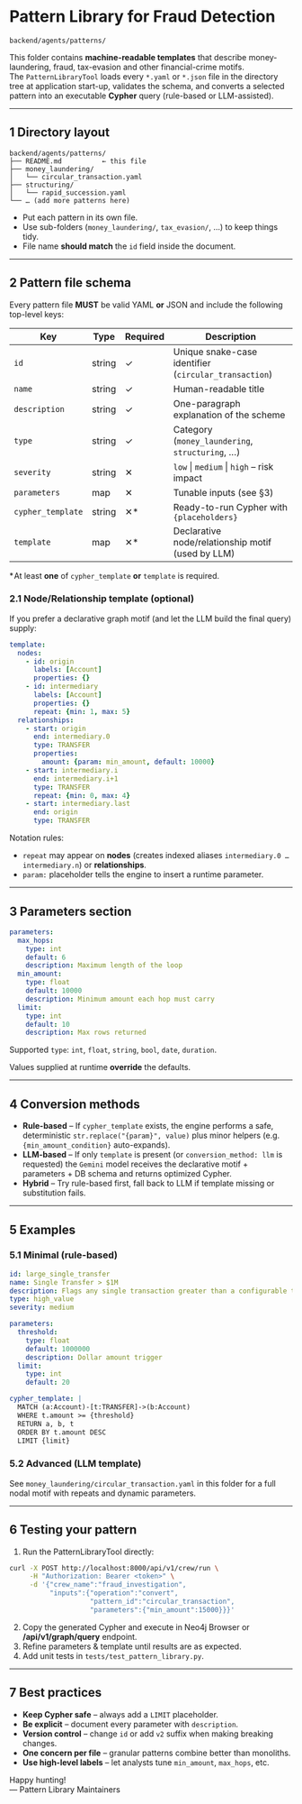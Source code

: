 # Pattern Library for Fraud Detection  
`backend/agents/patterns/`

This folder contains **machine-readable templates** that describe money-laundering, fraud, tax-evasion and other financial-crime motifs.  
The `PatternLibraryTool` loads every `*.yaml` or `*.json` file in the directory tree at application start-up, validates the schema, and converts a selected pattern into an executable **Cypher** query (rule-based or LLM-assisted).

---

## 1  Directory layout

```
backend/agents/patterns/
├── README.md          ← this file
├── money_laundering/
│   └── circular_transaction.yaml
├── structuring/
│   └── rapid_succession.yaml
└── … (add more patterns here)
```

* Put each pattern in its own file.  
* Use sub-folders (`money_laundering/`, `tax_evasion/`, …) to keep things tidy.  
* File name **should match** the `id` field inside the document.

---

## 2  Pattern file schema

Every pattern file **MUST** be valid YAML **or** JSON and include the following top-level keys:

| Key | Type | Required | Description |
|-----|------|----------|-------------|
| `id` | string | ✓ | Unique snake-case identifier (`circular_transaction`) |
| `name` | string | ✓ | Human-readable title |
| `description` | string | ✓ | One-paragraph explanation of the scheme |
| `type` | string | ✓ | Category (`money_laundering`, `structuring`, …) |
| `severity` | string | ✕ | `low` \| `medium` \| `high` – risk impact |
| `parameters` | map | ✕ | Tunable inputs (see §3) |
| `cypher_template` | string | ✕\* | Ready-to-run Cypher with `{placeholders}` |
| `template` | map | ✕\* | Declarative node/relationship motif (used by LLM) |

\* At least **one** of `cypher_template` **or** `template` is required.

### 2.1  Node/Relationship template (optional)

If you prefer a declarative graph motif (and let the LLM build the final query) supply:

```yaml
template:
  nodes:
    - id: origin
      labels: [Account]
      properties: {}
    - id: intermediary
      labels: [Account]
      properties: {}
      repeat: {min: 1, max: 5}
  relationships:
    - start: origin
      end: intermediary.0
      type: TRANSFER
      properties:
        amount: {param: min_amount, default: 10000}
    - start: intermediary.i
      end: intermediary.i+1
      type: TRANSFER
      repeat: {min: 0, max: 4}
    - start: intermediary.last
      end: origin
      type: TRANSFER
```

Notation rules:

* `repeat` may appear on **nodes** (creates indexed aliases `intermediary.0 … intermediary.n`) or **relationships**.
* `param:` placeholder tells the engine to insert a runtime parameter.

---

## 3  Parameters section

```yaml
parameters:
  max_hops:
    type: int
    default: 6
    description: Maximum length of the loop
  min_amount:
    type: float
    default: 10000
    description: Minimum amount each hop must carry
  limit:
    type: int
    default: 10
    description: Max rows returned
```

Supported `type`: `int`, `float`, `string`, `bool`, `date`, `duration`.

Values supplied at runtime **override** the defaults.

---

## 4  Conversion methods

* **Rule-based** – If `cypher_template` exists, the engine performs a safe, deterministic `str.replace("{param}", value)` plus minor helpers (e.g. `{min_amount_condition}` auto-expands).
* **LLM-based** – If only `template` is present (or `conversion_method: llm` is requested) the `Gemini` model receives the declarative motif + parameters + DB schema and returns optimized Cypher.
* **Hybrid** – Try rule-based first, fall back to LLM if template missing or substitution fails.

---

## 5  Examples

### 5.1  Minimal (rule-based)

```yaml
id: large_single_transfer
name: Single Transfer > $1M
description: Flags any single transaction greater than a configurable threshold
type: high_value
severity: medium

parameters:
  threshold:
    type: float
    default: 1000000
    description: Dollar amount trigger
  limit:
    type: int
    default: 20

cypher_template: |
  MATCH (a:Account)-[t:TRANSFER]->(b:Account)
  WHERE t.amount >= {threshold}
  RETURN a, b, t
  ORDER BY t.amount DESC
  LIMIT {limit}
```

### 5.2  Advanced (LLM template)

See `money_laundering/circular_transaction.yaml` in this folder for a full nodal motif with repeats and dynamic parameters.

---

## 6  Testing your pattern

1. Run the PatternLibraryTool directly:

```bash
curl -X POST http://localhost:8000/api/v1/crew/run \
     -H "Authorization: Bearer <token>" \
     -d '{"crew_name":"fraud_investigation",
          "inputs":{"operation":"convert",
                    "pattern_id":"circular_transaction",
                    "parameters":{"min_amount":15000}}}'
```

2. Copy the generated Cypher and execute in Neo4j Browser or **/api/v1/graph/query** endpoint.
3. Refine parameters & template until results are as expected.
4. Add unit tests in `tests/test_pattern_library.py`.

---

## 7  Best practices

* **Keep Cypher safe** – always add a `LIMIT` placeholder.
* **Be explicit** – document every parameter with `description`.
* **Version control** – change `id` or add `v2` suffix when making breaking changes.
* **One concern per file** – granular patterns combine better than monoliths.
* **Use high-level labels** – let analysts tune `min_amount`, `max_hops`, etc.

Happy hunting!  
— Pattern Library Maintainers
